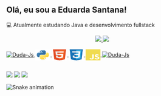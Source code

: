 ## Olá, eu sou a Eduarda Santana!

💻 Atualmente estudando Java e desenvolvimento fullstack

<div align="center">
  <a href="https://github.com/eduardasantanab">
  <img height="130em" src="https://github-readme-stats.vercel.app/api?username=eduardasantanab&show_icons=true&theme=dracula&include_all_commits=true&count_private=true"/>
  <img height="130em" src="https://github-readme-stats.vercel.app/api/top-langs/?username=eduardasantanab&layout=compact&langs_count=7&theme=dracula"/>
</div>

<div style="display: inline_block"><br>
  <img align="center" alt="Duda-Js" height="30" width="40" <img src="https://cdn.jsdelivr.net/gh/devicons/devicon/icons/java/java-original-wordmark.svg" />
  <img align="center" alt="Duda-Python" height="30" width="40" src="https://raw.githubusercontent.com/devicons/devicon/master/icons/python/python-original.svg">
  <img align="center" alt="Duda-HTML" height="30" width="40" src="https://raw.githubusercontent.com/devicons/devicon/master/icons/html5/html5-original.svg">
  <img align="center" alt="Duda-CSS" height="30" width="40" src="https://raw.githubusercontent.com/devicons/devicon/master/icons/css3/css3-original.svg">
  <img align="center" alt="Duda-Js" height="30" width="40" src="https://raw.githubusercontent.com/devicons/devicon/master/icons/javascript/javascript-plain.svg">
  <img align="center" alt="Duda-Js" height="30" width="40" <<img src="https://cdn.jsdelivr.net/gh/devicons/devicon/icons/git/git-plain-wordmark.svg" />
  
</div>

##
<div>
  <a href="https://www.linkedin.com/in/eduardasantanab" target="_blank"><img src="https://img.shields.io/badge/-LinkedIn-%230077B5?style=for-the-badge&logo=linkedin&logoColor=white" target="_blank"></a> 
  <a href = "mailto:eduarda.santanasb@gmail.com"><img src="https://img.shields.io/badge/Gmail-D14836?style=for-the-badge&logo=gmail&logoColor=white" target="_blank"></a>
  <a href="https://instagram.com/eduardasantanab" target="_blank"><img src="https://img.shields.io/badge/-Instagram-%23E4405F?style=for-the-badge&logo=instagram&logoColor=white" target="_blank"></a>
  
  ![Snake animation](https://github.com/eduardasantanab/eduardasantanab/blob/output/github-contribution-grid-snake.svg)
  
  </div>
 
